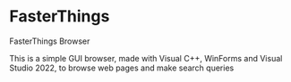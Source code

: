 # FasterThings
FasterThings Browser

This is a simple GUI browser, made with Visual C++, WinForms and Visual Studio 2022, to browse web pages and make search queries
